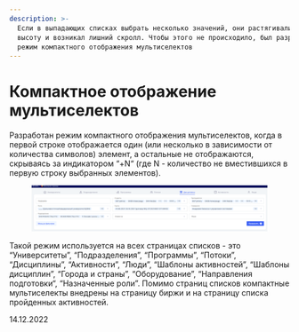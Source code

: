 ```yaml
---
description: >-
  Если в выпадающих списках выбрать несколько значений, они растягивались в
  высоту и возникал лишний скролл. Чтобы этого не происходило, был разработан
  режим компактного отображения мультиселектов
---
```


# Компактное отображение мультиселектов

Разработан режим компактного отображения мультиселектов, когда в первой строке отображается один (или несколько в зависимости от количества символов) элемент, а остальные не отображаются, скрываясь за индикатором “+N“ (где N - количество не вместившихся в первую строку выбранных элементов).

<figure><img src="../../.gitbook/assets/image (435).png" alt=""><figcaption></figcaption></figure>

Такой режим используется на всех страницах списков - это “Университеты”, “Подразделения”, “Программы”, “Потоки”, “Дисциплины”, “Активности”, “Люди”, “Шаблоны активностей”, “Шаблоны дисциплин”, “Города и страны”, “Оборудование”, “Направления подготовки“, “Назначенные роли”. Помимо страниц списков компактные мультиселекты внедрены на страницу биржи и на страницу списка пройденных активностей.

14.12.2022
